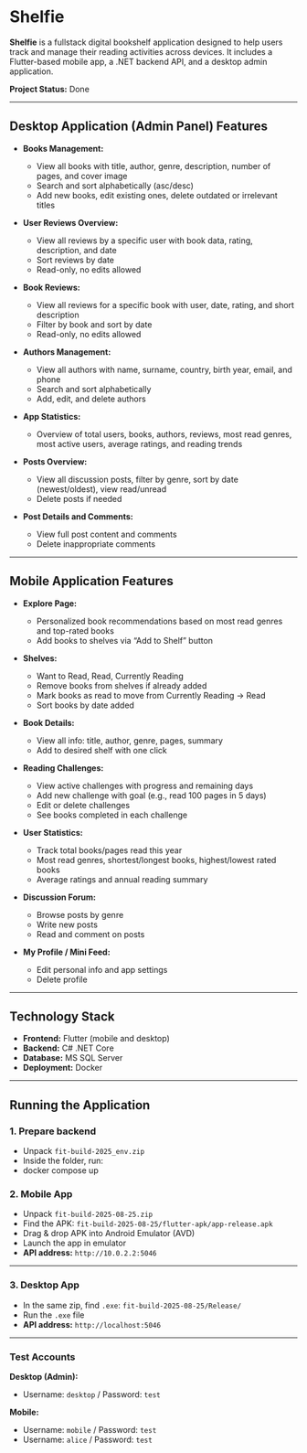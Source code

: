 # Shelfie

**Shelfie** is a fullstack digital bookshelf application designed to help users track and manage their reading activities across devices. It includes a Flutter-based mobile app, a .NET backend API, and a desktop admin application.

**Project Status:** Done

---

## Desktop Application (Admin Panel) Features

- **Books Management:**
  - View all books with title, author, genre, description, number of pages, and cover image
  - Search and sort alphabetically (asc/desc)
  - Add new books, edit existing ones, delete outdated or irrelevant titles

- **User Reviews Overview:**
  - View all reviews by a specific user with book data, rating, description, and date
  - Sort reviews by date
  - Read-only, no edits allowed

- **Book Reviews:**
  - View all reviews for a specific book with user, date, rating, and short description
  - Filter by book and sort by date
  - Read-only, no edits allowed

- **Authors Management:**
  - View all authors with name, surname, country, birth year, email, and phone
  - Search and sort alphabetically
  - Add, edit, and delete authors

- **App Statistics:**
  - Overview of total users, books, authors, reviews, most read genres, most active users, average ratings, and reading trends


- **Posts Overview:**
  - View all discussion posts, filter by genre, sort by date (newest/oldest), view read/unread
  - Delete posts if needed

- **Post Details and Comments:**
  - View full post content and comments
  - Delete inappropriate comments

---

## Mobile Application Features

- **Explore Page:**
  - Personalized book recommendations based on most read genres and top-rated books
  - Add books to shelves via “Add to Shelf” button

- **Shelves:**
  - Want to Read, Read, Currently Reading
  - Remove books from shelves if already added
  - Mark books as read to move from Currently Reading → Read
  - Sort books by date added

- **Book Details:**
  - View all info: title, author, genre, pages, summary
  - Add to desired shelf with one click

- **Reading Challenges:**
  - View active challenges with progress and remaining days
  - Add new challenge with goal (e.g., read 100 pages in 5 days)
  - Edit or delete challenges
  - See books completed in each challenge

- **User Statistics:**
  - Track total books/pages read this year
  - Most read genres, shortest/longest books, highest/lowest rated books
  - Average ratings and annual reading summary

- **Discussion Forum:**
  - Browse posts by genre
  - Write new posts
  - Read and comment on posts

- **My Profile / Mini Feed:**
  - Edit personal info and app settings
  - Delete profile

---

## Technology Stack

- **Frontend:** Flutter (mobile and desktop)  
- **Backend:** C# .NET Core  
- **Database:** MS SQL Server  
- **Deployment:** Docker  

---

## Running the Application

### 1. Prepare backend
- Unpack `fit-build-2025_env.zip`  
- Inside the folder, run: 
 - docker compose up

### 2. Mobile App
- Unpack `fit-build-2025-08-25.zip`
- Find the APK: `fit-build-2025-08-25/flutter-apk/app-release.apk`
- Drag & drop APK into Android Emulator (AVD)
- Launch the app in emulator
- **API address:** `http://10.0.2.2:5046`

---

### 3. Desktop App
- In the same zip, find `.exe`: `fit-build-2025-08-25/Release/`
- Run the `.exe` file
- **API address:** `http://localhost:5046`

---

### Test Accounts

**Desktop (Admin):**
- Username: `desktop` / Password: `test`

**Mobile:**
- Username: `mobile` / Password: `test`
- Username: `alice` / Password: `test`
